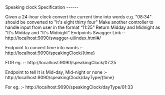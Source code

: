 Speaking clock
Specification ------

Given a 24-hour clock convert the current time into words e.g. "08:34" should be converted to "It's eight thirty four"
Make another controller to handle input from user in the format “11:25”
Return Midday and Midnight as "It's Midday and "It's Midnight"
Endpoints
Swagger Link :- http://localhost:9090/swagger-ui/index.html#/

Endpoint to convert time into words :- http://localhost:9090/speakingClock/{time}

FOR eg. :- http://localhost:9090/speakingClock/07:25

Endpoint to tell It is Mid-day, Mid-night or none :- http://localhost:9090/speakingClock/dayType/{time}

For eg. :- http://localhost:9090/speakingClock/dayType/01:33
